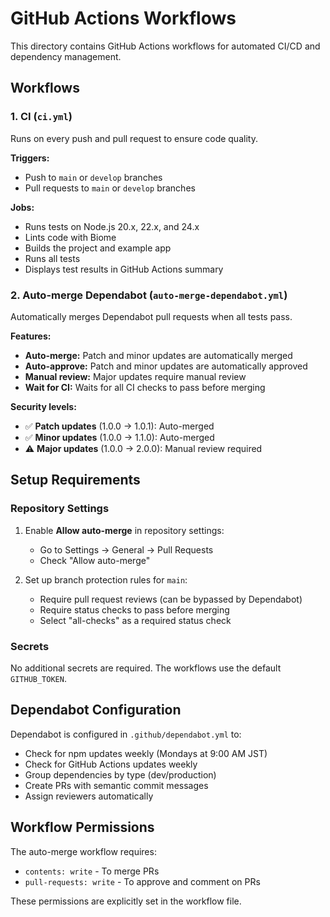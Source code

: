 # GitHub Actions Workflows

This directory contains GitHub Actions workflows for automated CI/CD and dependency management.

## Workflows

### 1. CI (`ci.yml`)
Runs on every push and pull request to ensure code quality.

**Triggers:**
- Push to `main` or `develop` branches
- Pull requests to `main` or `develop` branches

**Jobs:**
- Runs tests on Node.js 20.x, 22.x, and 24.x
- Lints code with Biome
- Builds the project and example app
- Runs all tests
- Displays test results in GitHub Actions summary

### 2. Auto-merge Dependabot (`auto-merge-dependabot.yml`)
Automatically merges Dependabot pull requests when all tests pass.

**Features:**
- **Auto-merge:** Patch and minor updates are automatically merged
- **Auto-approve:** Patch and minor updates are automatically approved
- **Manual review:** Major updates require manual review
- **Wait for CI:** Waits for all CI checks to pass before merging

**Security levels:**
- ✅ **Patch updates** (1.0.0 → 1.0.1): Auto-merged
- ✅ **Minor updates** (1.0.0 → 1.1.0): Auto-merged
- ⚠️ **Major updates** (1.0.0 → 2.0.0): Manual review required

## Setup Requirements

### Repository Settings
1. Enable **Allow auto-merge** in repository settings:
   - Go to Settings → General → Pull Requests
   - Check "Allow auto-merge"

2. Set up branch protection rules for `main`:
   - Require pull request reviews (can be bypassed by Dependabot)
   - Require status checks to pass before merging
   - Select "all-checks" as a required status check

### Secrets
No additional secrets are required. The workflows use the default `GITHUB_TOKEN`.

## Dependabot Configuration

Dependabot is configured in `.github/dependabot.yml` to:
- Check for npm updates weekly (Mondays at 9:00 AM JST)
- Check for GitHub Actions updates weekly
- Group dependencies by type (dev/production)
- Create PRs with semantic commit messages
- Assign reviewers automatically

## Workflow Permissions

The auto-merge workflow requires:
- `contents: write` - To merge PRs
- `pull-requests: write` - To approve and comment on PRs

These permissions are explicitly set in the workflow file.